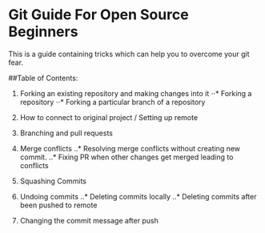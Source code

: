 # Git Guide For Open Source Beginners

This is a guide containing tricks which can help you to overcome your git fear.  

##Table of Contents:

1. Forking an existing repository and making changes into it
⋅⋅* Forking a repository
⋅⋅* Forking a particular branch of a repository

2. How to connect to original project / Setting up remote

3. Branching and pull requests

5. Merge conflicts
..* Resolving merge conflicts without creating new commit.
..* Fixing PR when other changes get merged leading to conflicts

6. Squashing Commits

7. Undoing commits
..* Deleting commits locally
..* Deleting commits after been pushed to remote

8. Changing the commit message after push
